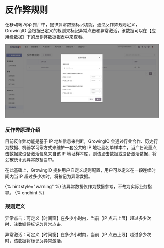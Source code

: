 # 反作弊规则

在移动端 App 推广中，提供异常数据标识功能，通过反作弊规则定义，GrowingIO 会根据已定义的规则来标记异常点击和异常激活，该数据可以在【应用级数据】下的反作弊数据报表中来查看。

![](../../.gitbook/assets/image%20%28327%29.png)

### 反作弊原理介绍

目前反作弊功能是基于 IP 地址信息来判断，GrowingIO 会通过行业合作、历史行为数据、机器学习等方式来维护一套公共的 IP 地址黑名单样本库，当广告流量点击数据或设备激活信息来自该 IP 地址样本库，则该点击数据或设备激活数据，将会被统计到异常数据当中。

在此基础上，GrowingIO 提供用户自定义规则配置，用户可以定义在一段连续时间内当 IP 超过多少次时，将被记为异常数据。

{% hint style="warning" %}
该异常数据仅作为数据参考，不做为实际业务指导。
{% endhint %}

### 规则定义

异常点击：可定义【时间窗】在多少小时内，当前【IP 点击上限】超过多少次时，该数据将标记为异常点击。

异常激活：可定义【时间窗】在多少小时内，当前【IP 点击上限】超过多少次时，该数据将标记为异常激活。



